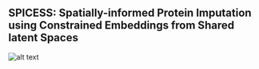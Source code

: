 ## **SPICESS**: **S**patially-informed **P**rotein **I**mputation **u**sing **C**onstrained **E**mbeddings from **S**hared latent **S**paces


![alt text](output.gif)

